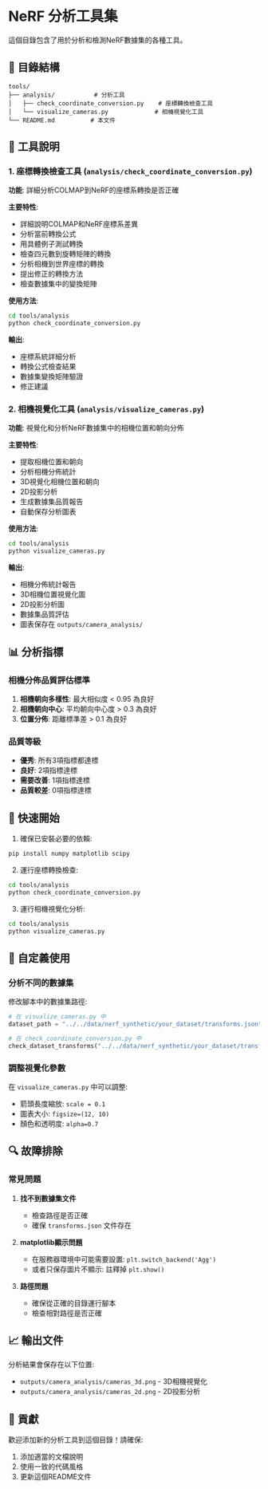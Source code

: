 # NeRF 分析工具集

這個目錄包含了用於分析和檢測NeRF數據集的各種工具。

## 📁 目錄結構

```
tools/
├── analysis/           # 分析工具
│   ├── check_coordinate_conversion.py    # 座標轉換檢查工具
│   └── visualize_cameras.py             # 相機視覺化工具
└── README.md          # 本文件
```

## 🔧 工具說明

### 1. 座標轉換檢查工具 (`analysis/check_coordinate_conversion.py`)

**功能**: 詳細分析COLMAP到NeRF的座標系轉換是否正確

**主要特性**:
- 詳細說明COLMAP和NeRF座標系差異
- 分析當前轉換公式
- 用具體例子測試轉換
- 檢查四元數到旋轉矩陣的轉換
- 分析相機到世界座標的轉換
- 提出修正的轉換方法
- 檢查數據集中的變換矩陣

**使用方法**:
```bash
cd tools/analysis
python check_coordinate_conversion.py
```

**輸出**:
- 座標系統詳細分析
- 轉換公式檢查結果
- 數據集變換矩陣驗證
- 修正建議

### 2. 相機視覺化工具 (`analysis/visualize_cameras.py`)

**功能**: 視覺化和分析NeRF數據集中的相機位置和朝向分佈

**主要特性**:
- 提取相機位置和朝向
- 分析相機分佈統計
- 3D視覺化相機位置和朝向
- 2D投影分析
- 生成數據集品質報告
- 自動保存分析圖表

**使用方法**:
```bash
cd tools/analysis
python visualize_cameras.py
```

**輸出**:
- 相機分佈統計報告
- 3D相機位置視覺化圖
- 2D投影分析圖
- 數據集品質評估
- 圖表保存在 `outputs/camera_analysis/`

## 📊 分析指標

### 相機分佈品質評估標準

1. **相機朝向多樣性**: 最大相似度 < 0.95 為良好
2. **相機朝向中心**: 平均朝向中心度 > 0.3 為良好  
3. **位置分佈**: 距離標準差 > 0.1 為良好

### 品質等級

- **優秀**: 所有3項指標都達標
- **良好**: 2項指標達標
- **需要改善**: 1項指標達標
- **品質較差**: 0項指標達標

## 🚀 快速開始

1. 確保已安裝必要的依賴:
```bash
pip install numpy matplotlib scipy
```

2. 運行座標轉換檢查:
```bash
cd tools/analysis
python check_coordinate_conversion.py
```

3. 運行相機視覺化分析:
```bash
cd tools/analysis  
python visualize_cameras.py
```

## 📝 自定義使用

### 分析不同的數據集

修改腳本中的數據集路徑:
```python
# 在 visualize_cameras.py 中
dataset_path = "../../data/nerf_synthetic/your_dataset/transforms.json"

# 在 check_coordinate_conversion.py 中  
check_dataset_transforms("../../data/nerf_synthetic/your_dataset/transforms.json")
```

### 調整視覺化參數

在 `visualize_cameras.py` 中可以調整:
- 箭頭長度縮放: `scale = 0.1`
- 圖表大小: `figsize=(12, 10)`
- 顏色和透明度: `alpha=0.7`

## 🔍 故障排除

### 常見問題

1. **找不到數據集文件**
   - 檢查路徑是否正確
   - 確保 `transforms.json` 文件存在

2. **matplotlib顯示問題**
   - 在服務器環境中可能需要設置: `plt.switch_backend('Agg')`
   - 或者只保存圖片不顯示: 註釋掉 `plt.show()`

3. **路徑問題**
   - 確保從正確的目錄運行腳本
   - 檢查相對路徑是否正確

## 📈 輸出文件

分析結果會保存在以下位置:
- `outputs/camera_analysis/cameras_3d.png` - 3D相機視覺化
- `outputs/camera_analysis/cameras_2d.png` - 2D投影分析

## 🤝 貢獻

歡迎添加新的分析工具到這個目錄！請確保:
1. 添加適當的文檔說明
2. 使用一致的代碼風格
3. 更新這個README文件 